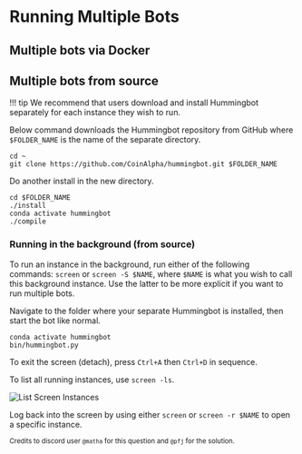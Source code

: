 # Running Multiple Bots

## Multiple bots via Docker







## Multiple bots from source

!!! tip
    We recommend that users download and install Hummingbot separately for each instance they wish to run.

Below command downloads the Hummingbot repository from GitHub where `$FOLDER_NAME` is the name of the separate directory.

```
cd ~
git clone https://github.com/CoinAlpha/hummingbot.git $FOLDER_NAME
```

Do another install in the new directory.

```
cd $FOLDER_NAME
./install
conda activate hummingbot
./compile
```

### Running in the background (from source)

To run an instance in the background, run either of the following commands: `screen` or `screen -S $NAME`, where `$NAME` is what you wish to call this background instance. Use the latter to be more explicit if you want to run multiple bots.

Navigate to the folder where your separate Hummingbot is installed, then start the bot like normal.

```
conda activate hummingbot
bin/hummingbot.py
```

To exit the screen (detach), press `Ctrl+A` then `Ctrl+D` in sequence.

To list all running instances, use `screen -ls`.

![List Screen Instances](/assets/img/screen1.png)

Log back into the screen by using either `screen` or `screen -r $NAME` to open a specific instance.

<small>Credits to discord user `@matha` for this question and `@pfj` for the solution.</small>
